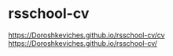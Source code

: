 # rsschool-cv
https://Doroshkeviches.github.io/rsschool-cv/cv
https://Doroshkeviches.github.io/rsschool-cv/
